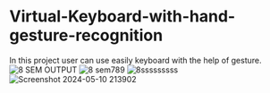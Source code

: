 # Virtual-Keyboard-with-hand-gesture-recognition
In this project user can use easily keyboard with the help of gesture.
![8 SEM OUTPUT](https://github.com/123shahan/Virtual-Keyboard-with-hand-gesture-recognition/assets/102419339/422c1143-2b7b-4df0-a94a-146d91e70c78)
![8 sem789](https://github.com/123shahan/Virtual-Keyboard-with-hand-gesture-recognition/assets/102419339/d94d2c6f-3fa5-4ba4-bdd7-64a7c243427f)
![8sssssssss](https://github.com/123shahan/Virtual-Keyboard-with-hand-gesture-recognition/assets/102419339/838e5186-ec9b-4eff-9f69-52b38a72d5a0)
![Screenshot 2024-05-10 213902](https://github.com/123shahan/Virtual-Keyboard-with-hand-gesture-recognition/assets/102419339/575c7056-c589-41ac-a139-00651b4630f2)
